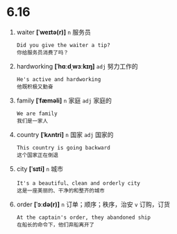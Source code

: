 # 6.16

1. waiter **[ˈweɪtə(r)]** `n` 服务员

   ```
   Did you give the waiter a tip?
   你给服务员消费了吗？
   ```

2. hardworking **[ˈhɑːdˌwɜːkɪŋ]** `adj` 努力工作的

   ```
   He's active and hardworking
   他既积极又勤奋
   ```

3. family **[ˈfæməli]** `n` 家庭 `adj` 家庭的

   ```
   We are family
   我们是一家人
   ```

4. country **[ˈkʌntri]** `n` 国家 `adj` 国家的

   ```
   This country is going backward
   这个国家正在倒退
   ```

5. city **[ˈsɪti]** `n` 城市

   ```
   It's a beautiful、clean and orderly city
   这是一座美丽的、干净的和整齐的城市
   ```

6. order **[ˈɔːdə(r)]** `n` 订单；顺序；秩序，治安 `v` 订购，订货

   ```
   At the captain's order, they abandoned ship
   在船长的命令下，他们弃船离开了
   ```
